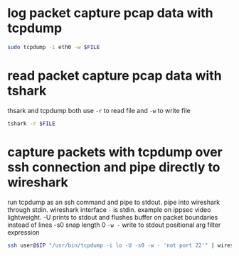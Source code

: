 # log packet capture pcap data with tcpdump
```bash
sudo tcpdump -i eth0 -w $FILE
```

# read packet capture pcap data with tshark
thsark and tcpdump both use `-r` to read file and `-w` to write file
```bash
tshark -r $FILE
```

# capture packets with tcpdump over ssh connection and pipe directly to wireshark
run tcpdump as an ssh command and pipe to stdout.
pipe into wireshark through stdin. wireshark interface `-` is stdin.
example on ippsec video lightweight.
-U                prints to stdout and flushes buffer on packet boundaries instead of lines
-s0               snap length 0
`-w -`            write to stdout
positional arg    filter expression
```bash
ssh user@$IP "/usr/bin/tcpdump -i lo -U -s0 -w - 'not port 22'" | wireshark -k -i -
```
